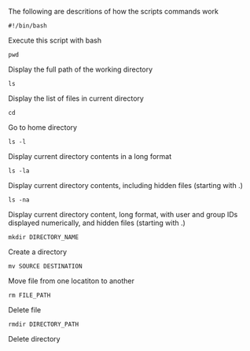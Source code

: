 The following are descritions of how the scripts commands work



```
#!/bin/bash
```
Execute this script with bash




```
pwd
```
Display the full path of the working directory




```
ls
```
Display the list of files in current directory




```
cd
```
Go to home directory




```
ls -l
```
Display current directory contents in a long format




```
ls -la
```
Display current directory contents, including hidden files (starting with .)




```
ls -na
```
Display current directory content, long format, with user and group IDs displayed numerically, and hidden files (starting with .)




```
mkdir DIRECTORY_NAME
```
Create a directory




```
mv SOURCE DESTINATION
```
Move file from one locatiton to another




```
rm FILE_PATH
```
Delete file




```
rmdir DIRECTORY_PATH
```
Delete directory
